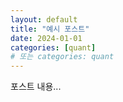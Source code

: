 ```yaml
---
layout: default
title: "예시 포스트"
date: 2024-01-01
categories: [quant]
# 또는 categories: quant
---
```


포스트 내용...